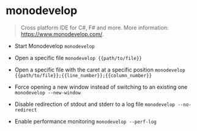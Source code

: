 # monodevelop
> Cross platform IDE for C#, F# and more.
> More information: <https://www.monodevelop.com/>.

- Start Monodevelop
`monodevelop`

- Open a specific file
`monodevelop {{path/to/file}}`

- Open a specific file with the caret at a specific position
`monodevelop {{path/to/file}};{{line_number}};{{column_number}}`

- Force opening a new window instead of switching to an existing one
`monodevelop --new-window`

- Disable redirection of stdout and stderr to a log file
`monodevelop --no-redirect`

- Enable performance monitoring
`monodevelop --perf-log`
